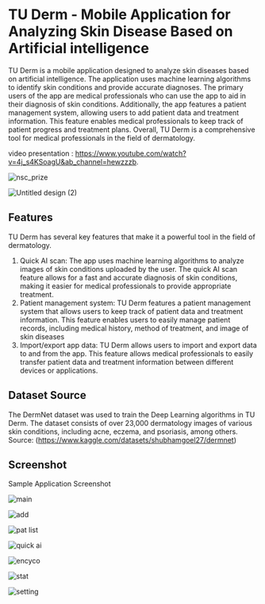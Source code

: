 # TU Derm - Mobile Application for Analyzing Skin Disease Based on Artificial intelligence

TU Derm is a mobile application designed to analyze skin diseases based on artificial intelligence. The application uses machine learning algorithms to identify skin conditions and provide accurate diagnoses. The primary users of the app are medical professionals who can use the app to aid in their diagnosis of skin conditions. Additionally, the app features a patient management system, allowing users to add patient data and treatment information. This feature enables medical professionals to keep track of patient progress and treatment plans. Overall, TU Derm is a comprehensive tool for medical professionals in the field of dermatology.

video  presentation : https://www.youtube.com/watch?v=4j_s4KSoagU&ab_channel=hewzzzb.

![nsc_prize](https://github.com/hewgokiki/TUDerm_SkinDiseaseDetection/assets/60540953/3afc0032-e346-41be-a4a3-6f80cde3abad)

![Untitled design (2)](https://user-images.githubusercontent.com/60540953/234035211-288cfc06-1dc7-4ced-ad66-430b15906dfa.png)

## Features
TU Derm has several key features that make it a powerful tool in the field of dermatology.
1.  Quick AI scan: The app uses machine learning algorithms to analyze images of skin conditions uploaded by the user. The quick AI scan feature allows for a fast and accurate diagnosis of skin conditions, making it easier for medical professionals to provide appropriate treatment.
2. Patient management system: TU Derm features a patient management system that allows users to keep track of patient data and treatment information. This feature enables users to easily manage patient records, including medical history, method of treatment, and image of skin diseases
3. Import/export app data: TU Derm allows users to import and export data to and from the app. This feature allows medical professionals to easily transfer patient data and treatment information between different devices or applications.

## Dataset Source
The DermNet dataset was used to train the Deep Learning algorithms in TU Derm. The dataset consists of over 23,000 dermatology images of various skin conditions, including acne, eczema, and psoriasis, among others.
Source: (https://www.kaggle.com/datasets/shubhamgoel27/dermnet)

## Screenshot
Sample Application Screenshot 

![main](https://user-images.githubusercontent.com/60540953/234038661-c7c4218f-2cc3-4343-82dc-3349466cb949.jpg)

![add](https://user-images.githubusercontent.com/60540953/234038723-91956f8d-484b-4c93-9dde-70145826f41b.jpg)

![pat list](https://user-images.githubusercontent.com/60540953/234038762-a9b9892d-dcbf-461d-a665-ec8ebcdc00ad.jpg)

![quick ai](https://user-images.githubusercontent.com/60540953/234038809-628150f9-1af8-4a1f-bfa6-d36a9121d2fa.jpg)

![encyco](https://user-images.githubusercontent.com/60540953/234039872-a8751af0-4f0b-4408-93d4-c7bfd9356327.jpg)

![stat](https://user-images.githubusercontent.com/60540953/234038968-0434235b-dd0d-4171-9149-41ad5bc0e1c1.jpg)

![setting](https://user-images.githubusercontent.com/60540953/234039016-9adeeb55-f86a-46b7-a77b-7782fbb658a7.jpg)


